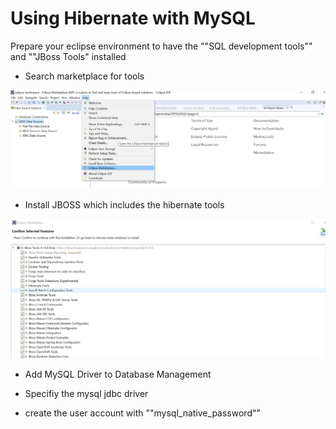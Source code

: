 # Using Hibernate with MySQL
Prepare your eclipse environment to have the ""SQL development tools"" and ""JBoss Tools" installed

* Search marketplace for tools

![JBOSS1](img/E1.png)

* Install JBOSS which includes the hibernate tools

![JBOSS2](img/E2.png)

* Add MySQL Driver to Database Management

* Specifiy the mysql jdbc driver
* create the user account with ""mysql_native_password""





